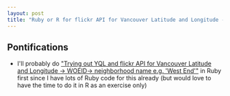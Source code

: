 ```yaml
---
layout: post
title: "Ruby or R for flickr API for Vancouver Latitude and Longitude -> WOEID-> neighborhood name e.g. 'West End'?"
---
```


## Pontifications

* I'll probably do ["Trying out YQL and flickr API for Vancouver Latitude and Longitude -> WOEID-> neighborhood name e.g. 'West End'"](http://rolandtanglao.com/2017/09/17/p1-trying-out-yql-for-vancouver-latitude-longitude/) in Ruby first since I have lots of Ruby code for this already (but would love to have the time to do it in R as an exercise only)